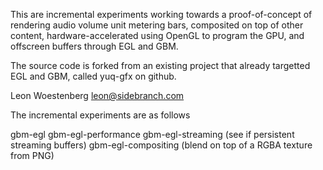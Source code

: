 This are incremental experiments working towards a
proof-of-concept of rendering audio volume unit
metering bars, composited on top of other content,
hardware-accelerated using OpenGL to program the GPU,
and offscreen buffers through EGL and GBM.

The source code is forked from an existing project that
already targetted EGL and GBM, called yuq-gfx on github.

Leon Woestenberg <leon@sidebranch.com>

The incremental experiments are as follows

gbm-egl
gbm-egl-performance
gbm-egl-streaming   (see if persistent streaming buffers)
gbm-egl-compositing (blend on top of a RGBA texture from PNG)
